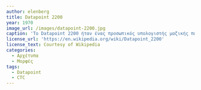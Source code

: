 ```yaml
---
author: elenberg
title: Datapoint 2200
year: 1970
image_url: /images/datapoint-2200.jpg
caption: 'Το Datapoint 2200 ήταν ένας προσωπικός υπολογιστής μαζικής παραγωγής, σχεδιασμένος από την Computer Terminal Corporation (CTC). Η παραγωγή του ανακοινώθηκε από την CTC τον Ιούνιο του 1970 και πρωτοβγήκε στα μαγαζιά το 1971. Ο σκοπός του ήταν να παρέχει ένα ευέλικτο και οικονομικό τερματικό για σύνδεση με διάφορα mainframe, φορτώνοντας τερματικά από ταινία, κάτι πρωτοποριακό για εκείνη την εποχή σε σχέση με τα περισσότερα τότε τερματικά.'
license_url: 'https://en.wikipedia.org/wiki/Datapoint_2200'
license_text: Courtesy of Wikipedia
categories:
  - Αρχέτυπα
  - Μορφές 
tags:
  - Datapoint
  - CTC
---
```


